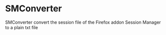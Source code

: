 # SMConverter
SMConverter convert the session file of the Firefox addon Session Manager to a plain txt file
